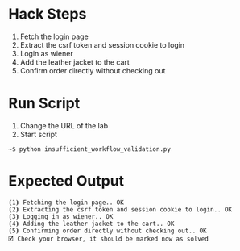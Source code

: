 # Hack Steps

1. Fetch the login page
2. Extract the csrf token and session cookie to login
3. Login as wiener
4. Add the leather jacket to the cart
5. Confirm order directly without checking out

# Run Script

1. Change the URL of the lab
2. Start script

```
~$ python insufficient_workflow_validation.py
```

# Expected Output

```
⦗1⦘ Fetching the login page.. OK
⦗2⦘ Extracting the csrf token and session cookie to login.. OK
⦗3⦘ Logging in as wiener.. OK
⦗4⦘ Adding the leather jacket to the cart.. OK
⦗5⦘ Confirming order directly without checking out.. OK
🗹 Check your browser, it should be marked now as solved
```
